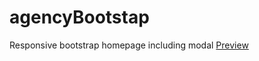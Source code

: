 # agencyBootstap
Responsive bootstrap homepage including modal
[Preview](https://mmdaminah.github.io/agencyBootstap/)

